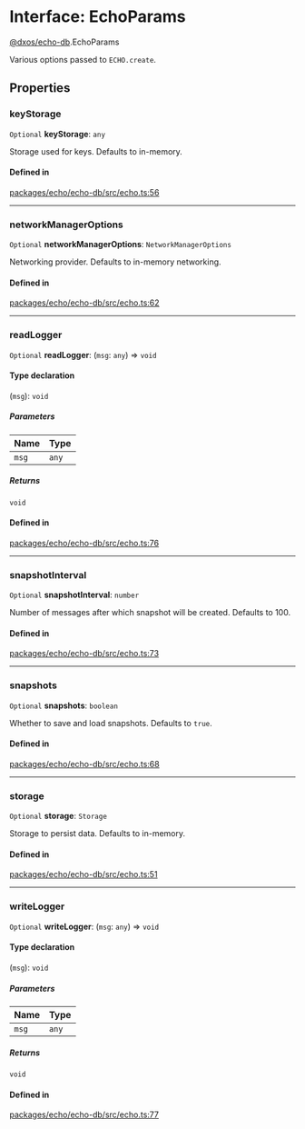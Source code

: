 # Interface: EchoParams

[@dxos/echo-db](../modules/dxos_echo_db.md).EchoParams

Various options passed to `ECHO.create`.

## Properties

### keyStorage

 `Optional` **keyStorage**: `any`

Storage used for keys. Defaults to in-memory.

#### Defined in

[packages/echo/echo-db/src/echo.ts:56](https://github.com/dxos/dxos/blob/db8188dae/packages/echo/echo-db/src/echo.ts#L56)

___

### networkManagerOptions

 `Optional` **networkManagerOptions**: `NetworkManagerOptions`

Networking provider. Defaults to in-memory networking.

#### Defined in

[packages/echo/echo-db/src/echo.ts:62](https://github.com/dxos/dxos/blob/db8188dae/packages/echo/echo-db/src/echo.ts#L62)

___

### readLogger

 `Optional` **readLogger**: (`msg`: `any`) => `void`

#### Type declaration

(`msg`): `void`

##### Parameters

| Name | Type |
| :------ | :------ |
| `msg` | `any` |

##### Returns

`void`

#### Defined in

[packages/echo/echo-db/src/echo.ts:76](https://github.com/dxos/dxos/blob/db8188dae/packages/echo/echo-db/src/echo.ts#L76)

___

### snapshotInterval

 `Optional` **snapshotInterval**: `number`

Number of messages after which snapshot will be created. Defaults to 100.

#### Defined in

[packages/echo/echo-db/src/echo.ts:73](https://github.com/dxos/dxos/blob/db8188dae/packages/echo/echo-db/src/echo.ts#L73)

___

### snapshots

 `Optional` **snapshots**: `boolean`

Whether to save and load snapshots. Defaults to `true`.

#### Defined in

[packages/echo/echo-db/src/echo.ts:68](https://github.com/dxos/dxos/blob/db8188dae/packages/echo/echo-db/src/echo.ts#L68)

___

### storage

 `Optional` **storage**: `Storage`

Storage to persist data. Defaults to in-memory.

#### Defined in

[packages/echo/echo-db/src/echo.ts:51](https://github.com/dxos/dxos/blob/db8188dae/packages/echo/echo-db/src/echo.ts#L51)

___

### writeLogger

 `Optional` **writeLogger**: (`msg`: `any`) => `void`

#### Type declaration

(`msg`): `void`

##### Parameters

| Name | Type |
| :------ | :------ |
| `msg` | `any` |

##### Returns

`void`

#### Defined in

[packages/echo/echo-db/src/echo.ts:77](https://github.com/dxos/dxos/blob/db8188dae/packages/echo/echo-db/src/echo.ts#L77)
